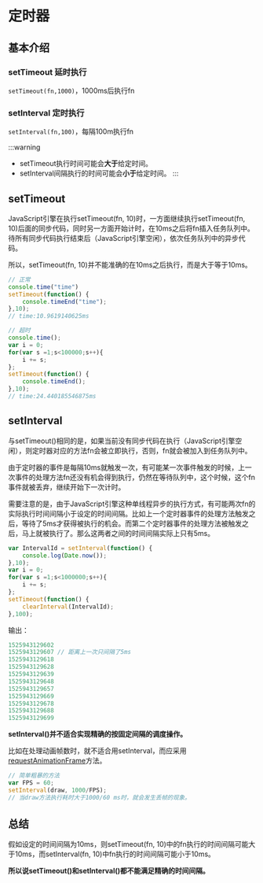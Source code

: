 # 定时器
## 基本介绍
### setTimeout 延时执行
```setTimeout(fn,1000)```，1000ms后执行fn

### setInterval 定时执行
```setInterval(fn,100)```，每隔100m执行fn

:::warning
- setTimeout执行时间可能会**大于**给定时间。
- setInterval间隔执行的时间可能会**小于**给定时间。
:::

## setTimeout
JavaScript引擎在执行setTimeout(fn, 10)时，一方面继续执行setTimeout(fn, 10)后面的同步代码，同时另一方面开始计时，在10ms之后将fn插入任务队列中。  待所有同步代码执行结束后（JavaScript引擎空闲），依次任务队列中的异步代码。  

所以，setTimeout(fn, 10)并不能准确的在10ms之后执行，而是大于等于10ms。

```js
// 正常
console.time("time")
setTimeout(function() {
    console.timeEnd("time");
},10);
// time:10.9619140625ms

// 超时
console.time();
var i = 0;
for(var s =1;s<100000;s++){
	i += s;
};
setTimeout(function() {
    console.timeEnd();
},10);
// time:24.440185546875ms
```

## setInterval
与setTimeout()相同的是，如果当前没有同步代码在执行（JavaScript引擎空闲），则定时器对应的方法fn会被立即执行，否则，fn就会被加入到任务队列中。

由于定时器的事件是每隔10ms就触发一次，有可能某一次事件触发的时候，上一次事件的处理方法fn还没有机会得到执行，仍然在等待队列中，这个时候，这个fn事件就被丢弃，继续开始下一次计时。

需要注意的是，由于JavaScript引擎这种单线程异步的执行方式，有可能两次fn的实际执行时间间隔小于设定的时间间隔。比如上一个定时器事件的处理方法触发之后，等待了5ms才获得被执行的机会。而第二个定时器事件的处理方法被触发之后，马上就被执行了。那么这两者之间的时间间隔实际上只有5ms。

```js
var IntervalId = setInterval(function() {
    console.log(Date.now());
},10);
var i = 0;
for(var s =1;s<1000000;s++){
	i += s;
};
setTimeout(function() {
    clearInterval(IntervalId);
},100);
```
输出：
```js
1525943129602
1525943129607 // 距离上一次只间隔了5ms
1525943129618
1525943129628
1525943129639
1525943129648
1525943129657
1525943129669
1525943129678
1525943129688
1525943129699
```
**setInterval()并不适合实现精确的按固定间隔的调度操作。**

比如在处理动画帧数时，就不适合用setInterval，而应采用[requestAnimationFrame](https://developer.mozilla.org/zh-CN/docs/Web/API/Window/requestAnimationFrame)方法。
```js
// 简单粗暴的方法
var FPS = 60;
setInterval(draw, 1000/FPS);
// 当draw方法执行耗时大于1000/60 ms时，就会发生丢帧的现象。
```
## 总结
假如设定的时间间隔为10ms，则setTimeout(fn, 10)中的fn执行的时间间隔可能大于10ms，而setInterval(fn, 10)中fn执行的时间间隔可能小于10ms。

**所以说setTimeout()和setInterval()都不能满足精确的时间间隔。**